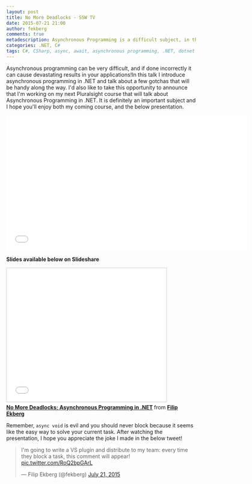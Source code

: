 ```yaml
---
layout: post
title: No More Deadlocks - SSW TV
date: 2015-07-21 21:00
author: fekberg
comments: true
metadescription: Asynchronous Programming is a difficult subject, in this talk I try to teach you some gotchas to make your life easier!
categories: .NET, C#
tags: C#, CSharp, async, await, asynchronous programming, .NET, dotnet
---
```

Asynchronous programming can be very difficult, and if done incorrectly it can cause devastating results in your applications!In this talk I introduce asynchronous programming in .NET and talk about a few gotchas that will be handy along the way. I'd also like to take this opportunity to announce that I'm working on my next Pluralsight course that will talk about Asynchronous Programming in .NET. It is definitely an important subject and I hope you'll enjoy both my coming course, and the below presentation.<!--excerpt--> 

<div class="video-container">
<iframe width="640" height="360" src="//www.youtube.com/embed/uDNFfzizfTU" frameborder="0" allowfullscreen></iframe>
</div>

**Slides available below on Slideshare**

<div class="video-container">
<iframe src="//www.slideshare.net/slideshow/embed_code/key/eZOzUpudXH9GEF" width="425" height="355" frameborder="0" marginwidth="0" marginheight="0" scrolling="no" style="border:1px solid #CCC; border-width:1px; margin-bottom:5px; max-width: 100%;" allowfullscreen> </iframe> <div style="margin-bottom:5px"> <strong> <a href="//www.slideshare.net/fekberg1/no-more-deadlocks-asynchronous-programming-in-net" title="No More Deadlocks; Asynchronous Programming in .NET" target="_blank">No More Deadlocks; Asynchronous Programming in .NET</a> </strong> from <strong><a href="//www.slideshare.net/fekberg1" target="_blank">Filip Ekberg</a></strong> </div>
</div>

Remember, `async void` is evil and you should never block because it seems like the easy way to solve your current task. After watching the presentation, I hope you appreciate the joke I made in the below tweet!

<blockquote class="twitter-tweet" lang="en"><p lang="en" dir="ltr">I&#39;m going to write a VS plugin and distribute to my team: every time they block a task, this comment will appear! <a href="http://t.co/RoQ2bpGArL">pic.twitter.com/RoQ2bpGArL</a></p>&mdash; Filip Ekberg (@fekberg) <a href="https://twitter.com/fekberg/status/623392361163304964">July 21, 2015</a></blockquote>
<script async src="//platform.twitter.com/widgets.js" charset="utf-8"></script>
